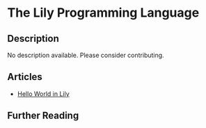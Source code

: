 # The Lily Programming Language

## Description

No description available. Please consider contributing.

## Articles

- [Hello World in Lily](https://sampleprograms.io/projects/hello-world/lily)

## Further Reading
